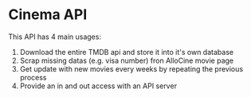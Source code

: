 # Cinema API

This API has 4 main usages:
1. Download the entire TMDB api and store it into it's own database
2. Scrap missing datas (e.g. visa number) fron AlloCine movie page
3. Get update with new movies every weeks by repeating the previous process
4. Provide an in and out access with an API server
